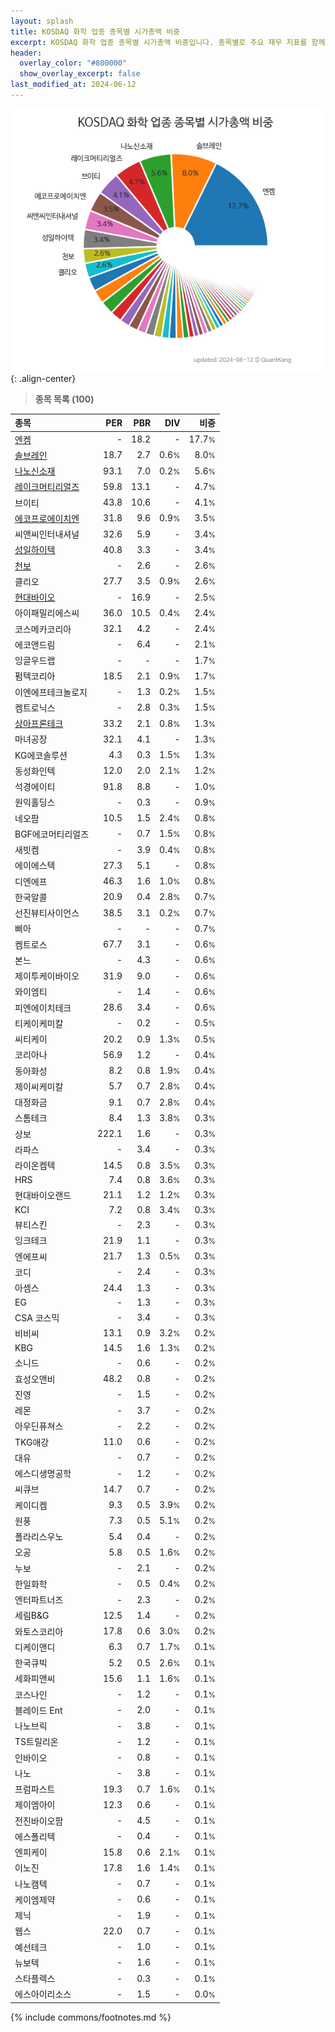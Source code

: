 ```yaml
---
layout: splash
title: KOSDAQ 화학 업종 종목별 시가총액 비중
excerpt: KOSDAQ 화학 업종 종목별 시가총액 비중입니다. 종목별로 주요 재무 지표를 함께 표시합니다.
header:
  overlay_color: "#800000"
  show_overlay_excerpt: false
last_modified_at: 2024-06-12
---
```



![KOSDAQ 화학 업종 종목별 시가총액 비중](/stats/sector/images/kosdaq_업종_화학_종목.png){: .align-center}


> **종목 목록 (100)**<a id="list"></a>

| **종목** | **PER** | **PBR** | **DIV** | **비중** |
| :------- | ------: | ------: | ------: | -------: |
| [엔켐](/348370/) | - | 18.2 | - | 17.7<small>%</small> |
| [솔브레인](/357780/) | 18.7 | 2.7 | 0.6<small>%</small> | 8.0<small>%</small> |
| [나노신소재](/121600/) | 93.1 | 7.0 | 0.2<small>%</small> | 5.6<small>%</small> |
| [레이크머티리얼즈](/281740/) | 59.8 | 13.1 | - | 4.7<small>%</small> |
| 브이티 | 43.8 | 10.6 | - | 4.1<small>%</small> |
| [에코프로에이치엔](/383310/) | 31.8 | 9.6 | 0.9<small>%</small> | 3.5<small>%</small> |
| 씨앤씨인터내셔널 | 32.6 | 5.9 | - | 3.4<small>%</small> |
| [성일하이텍](/365340/) | 40.8 | 3.3 | - | 3.4<small>%</small> |
| [천보](/278280/) | - | 2.6 | - | 2.6<small>%</small> |
| 클리오 | 27.7 | 3.5 | 0.9<small>%</small> | 2.6<small>%</small> |
| [현대바이오](/048410/) | - | 16.9 | - | 2.5<small>%</small> |
| 아이패밀리에스씨 | 36.0 | 10.5 | 0.4<small>%</small> | 2.4<small>%</small> |
| 코스메카코리아 | 32.1 | 4.2 | - | 2.4<small>%</small> |
| 에코앤드림 | - | 6.4 | - | 2.1<small>%</small> |
| 잉글우드랩 | - | - | - | 1.7<small>%</small> |
| 펌텍코리아 | 18.5 | 2.1 | 0.9<small>%</small> | 1.7<small>%</small> |
| 이엔에프테크놀로지 | - | 1.3 | 0.2<small>%</small> | 1.5<small>%</small> |
| 켐트로닉스 | - | 2.8 | 0.3<small>%</small> | 1.5<small>%</small> |
| [상아프론테크](/089980/) | 33.2 | 2.1 | 0.8<small>%</small> | 1.3<small>%</small> |
| 마녀공장 | 32.1 | 4.1 | - | 1.3<small>%</small> |
| KG에코솔루션 | 4.3 | 0.3 | 1.5<small>%</small> | 1.3<small>%</small> |
| 동성화인텍 | 12.0 | 2.0 | 2.1<small>%</small> | 1.2<small>%</small> |
| 석경에이티 | 91.8 | 8.8 | - | 1.0<small>%</small> |
| 원익홀딩스 | - | 0.3 | - | 0.9<small>%</small> |
| 네오팜 | 10.5 | 1.5 | 2.4<small>%</small> | 0.8<small>%</small> |
| BGF에코머티리얼즈 | - | 0.7 | 1.5<small>%</small> | 0.8<small>%</small> |
| 새빗켐 | - | 3.9 | 0.4<small>%</small> | 0.8<small>%</small> |
| 에이에스텍 | 27.3 | 5.1 | - | 0.8<small>%</small> |
| 디엔에프 | 46.3 | 1.6 | 1.0<small>%</small> | 0.8<small>%</small> |
| 한국알콜 | 20.9 | 0.4 | 2.8<small>%</small> | 0.7<small>%</small> |
| 선진뷰티사이언스 | 38.5 | 3.1 | 0.2<small>%</small> | 0.7<small>%</small> |
| 삐아 | - | - | - | 0.7<small>%</small> |
| 켐트로스 | 67.7 | 3.1 | - | 0.6<small>%</small> |
| 본느 | - | 4.3 | - | 0.6<small>%</small> |
| 제이투케이바이오 | 31.9 | 9.0 | - | 0.6<small>%</small> |
| 와이엠티 | - | 1.4 | - | 0.6<small>%</small> |
| 피엔에이치테크 | 28.6 | 3.4 | - | 0.6<small>%</small> |
| 티케이케미칼 | - | 0.2 | - | 0.5<small>%</small> |
| 씨티케이 | 20.2 | 0.9 | 1.3<small>%</small> | 0.5<small>%</small> |
| 코리아나 | 56.9 | 1.2 | - | 0.4<small>%</small> |
| 동아화성 | 8.2 | 0.8 | 1.9<small>%</small> | 0.4<small>%</small> |
| 제이씨케미칼 | 5.7 | 0.7 | 2.8<small>%</small> | 0.4<small>%</small> |
| 대정화금 | 9.1 | 0.7 | 2.8<small>%</small> | 0.4<small>%</small> |
| 스톰테크 | 8.4 | 1.3 | 3.8<small>%</small> | 0.3<small>%</small> |
| 상보 | 222.1 | 1.6 | - | 0.3<small>%</small> |
| 라파스 | - | 3.4 | - | 0.3<small>%</small> |
| 라이온켐텍 | 14.5 | 0.8 | 3.5<small>%</small> | 0.3<small>%</small> |
| HRS | 7.4 | 0.8 | 3.6<small>%</small> | 0.3<small>%</small> |
| 현대바이오랜드 | 21.1 | 1.2 | 1.2<small>%</small> | 0.3<small>%</small> |
| KCI | 7.2 | 0.8 | 3.4<small>%</small> | 0.3<small>%</small> |
| 뷰티스킨 | - | 2.3 | - | 0.3<small>%</small> |
| 잉크테크 | 21.9 | 1.1 | - | 0.3<small>%</small> |
| 엔에프씨 | 21.7 | 1.3 | 0.5<small>%</small> | 0.3<small>%</small> |
| 코디 | - | 2.4 | - | 0.3<small>%</small> |
| 아셈스 | 24.4 | 1.3 | - | 0.3<small>%</small> |
| EG | - | 1.3 | - | 0.3<small>%</small> |
| CSA 코스믹 | - | 3.4 | - | 0.3<small>%</small> |
| 비비씨 | 13.1 | 0.9 | 3.2<small>%</small> | 0.2<small>%</small> |
| KBG | 14.5 | 1.6 | 1.3<small>%</small> | 0.2<small>%</small> |
| 소니드 | - | 0.6 | - | 0.2<small>%</small> |
| 효성오앤비 | 48.2 | 0.8 | - | 0.2<small>%</small> |
| 진영 | - | 1.5 | - | 0.2<small>%</small> |
| 레몬 | - | 3.7 | - | 0.2<small>%</small> |
| 아우딘퓨쳐스 | - | 2.2 | - | 0.2<small>%</small> |
| TKG애강 | 11.0 | 0.6 | - | 0.2<small>%</small> |
| 대유 | - | 0.7 | - | 0.2<small>%</small> |
| 에스디생명공학 | - | 1.2 | - | 0.2<small>%</small> |
| 씨큐브 | 14.7 | 0.7 | - | 0.2<small>%</small> |
| 케이디켐 | 9.3 | 0.5 | 3.9<small>%</small> | 0.2<small>%</small> |
| 원풍 | 7.3 | 0.5 | 5.1<small>%</small> | 0.2<small>%</small> |
| 폴라리스우노 | 5.4 | 0.4 | - | 0.2<small>%</small> |
| 오공 | 5.8 | 0.5 | 1.6<small>%</small> | 0.2<small>%</small> |
| 누보 | - | 2.1 | - | 0.2<small>%</small> |
| 한일화학 | - | 0.5 | 0.4<small>%</small> | 0.2<small>%</small> |
| 엔터파트너즈 | - | 2.3 | - | 0.2<small>%</small> |
| 세림B&G | 12.5 | 1.4 | - | 0.2<small>%</small> |
| 와토스코리아 | 17.8 | 0.6 | 3.0<small>%</small> | 0.2<small>%</small> |
| 디케이앤디 | 6.3 | 0.7 | 1.7<small>%</small> | 0.1<small>%</small> |
| 한국큐빅 | 5.2 | 0.5 | 2.6<small>%</small> | 0.1<small>%</small> |
| 세화피앤씨 | 15.6 | 1.1 | 1.6<small>%</small> | 0.1<small>%</small> |
| 코스나인 | - | 1.2 | - | 0.1<small>%</small> |
| 블레이드 Ent | - | 2.0 | - | 0.1<small>%</small> |
| 나노브릭 | - | 3.8 | - | 0.1<small>%</small> |
| TS트릴리온 | - | 1.2 | - | 0.1<small>%</small> |
| 인바이오 | - | 0.8 | - | 0.1<small>%</small> |
| 나노 | - | 3.8 | - | 0.1<small>%</small> |
| 프럼파스트 | 19.3 | 0.7 | 1.6<small>%</small> | 0.1<small>%</small> |
| 제이엠아이 | 12.3 | 0.6 | - | 0.1<small>%</small> |
| 전진바이오팜 | - | 4.5 | - | 0.1<small>%</small> |
| 에스폴리텍 | - | 0.4 | - | 0.1<small>%</small> |
| 엔피케이 | 15.8 | 0.6 | 2.1<small>%</small> | 0.1<small>%</small> |
| 이노진 | 17.8 | 1.6 | 1.4<small>%</small> | 0.1<small>%</small> |
| 나노캠텍 | - | 0.7 | - | 0.1<small>%</small> |
| 케이엠제약 | - | 0.6 | - | 0.1<small>%</small> |
| 제닉 | - | 1.9 | - | 0.1<small>%</small> |
| 웹스 | 22.0 | 0.7 | - | 0.1<small>%</small> |
| 예선테크 | - | 1.0 | - | 0.1<small>%</small> |
| 뉴보텍 | - | 1.6 | - | 0.1<small>%</small> |
| 스타플렉스 | - | 0.3 | - | 0.1<small>%</small> |
| 에스아이리소스 | - | 1.5 | - | 0.0<small>%</small> |

{% include commons/footnotes.md %}